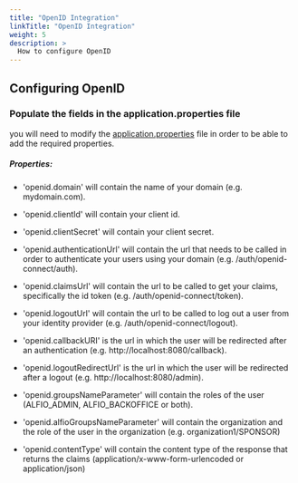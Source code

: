 ```yaml
---
title: "OpenID Integration"
linkTitle: "OpenID Integration"
weight: 5
description: >
  How to configure OpenID
---
```


## Configuring OpenID

### Populate the fields in the application.properties file

you will need to modify the [application.properties](https://github.com/alfio-event/alf.io/blob/master/src/main/resources/application.properties) file in order to be able to add the required properties.

##### Properties:

- 'openid.domain' will contain the name of your domain (e.g. mydomain.com).
- 'openid.clientId' will contain your client id.
- 'openid.clientSecret' will contain your client secret.

- 'openid.authenticationUrl' will contain the url that needs to be called in order to authenticate your users using your domain (e.g. /auth/openid-connect/auth).
- 'openid.claimsUrl' will contain the url to be called to get your claims, specifically the id token (e.g. /auth/openid-connect/token).
- 'openid.logoutUrl' will contain the url to be called to log out a user from your identity provider (e.g. /auth/openid-connect/logout).

- 'openid.callbackURI' is the url in which the user will be redirected after an authentication (e.g. http://localhost:8080/callback).
- 'openid.logoutRedirectUrl' is the url in which the user will be redirected after a logout (e.g. http://localhost:8080/admin).

- 'openid.groupsNameParameter' will contain the roles of the user (ALFIO_ADMIN, ALFIO_BACKOFFICE or both).
- 'openid.alfioGroupsNameParameter' will contain the organization and the role of the user in the organization (e.g. organization1/SPONSOR)

- 'openid.contentType' will contain the content type of the response that returns the claims (application/x-www-form-urlencoded or application/json)
